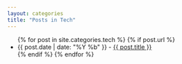 ```yaml
---
layout: categories
title: "Posts in Tech"
---
```


<ul>
  {% for post in site.categories.tech %}
    {% if post.url %}
      <li>{{ post.date | date: "%Y %b" }} - <a href="{{ post.url }}">{{ post.title }}</a></li>
    {% endif %}
  {% endfor %}
</ul>
